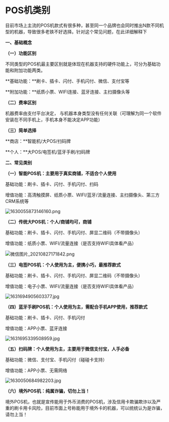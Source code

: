 # POS机类别

目前市场上主流的POS机款式有很多种，甚至同一个品牌也会同时推出N款不同机型的机器，导致很多老铁不好选择。针对这个常见问题，在此详细解释下

**一、基础概念**

**（一）功能区别**

不同类型的POS机最主要区别就是体现在机器支持的硬件功能上，可分为基础功能和附加功能两类。

**基础功能：**刷卡、插卡、闪付、手机闪付、微信、支付宝等

**附加功能：**纸质小票、WIFI连接、蓝牙连接、主扫摄像头等

**（二）费率区别**

机器费率由支付平台决定， 与机器本身类型没有任何关联（可理解为同一个软件安装在不同手机上，手机本身不能决定APP功能）

**（三）简单选择**

**商店：**智能机/大POS/扫码牌

**个人：**大POS/电签机/蓝牙手刷/扫码牌

**二、常见类别**

**（一）智能POS机：主要用于真实商铺，不适合个人使用**

基础功能：刷卡、插卡、闪付、手机闪付、扫码

增值功能：高清触摸屏、纸质小票、WIFI/蓝牙/流量连接、主扫摄像头、第三方CRM系统等

![1630055873146160.png](https://cos.zjkmkj.com/media/2024/08/20/f53485d6f7b7e2caf32bae7552342cd0-2.webp)

**（二）传统大POS机：个人/商铺均可，商铺**

基础功能：刷卡、插卡、闪付、手机闪付、屏显二维码（不带摄像头）

增值功能：纸质小票、WIFI/流量连接（是否支持WIFI具体看产品）



![微信图片_20210827171842.png](https://cos.zjkmkj.com/media/2024/08/20/49ccde97535743e9e73d4e70273f1aa0-2.webp)

**（三）电签POS机：个人使用为主，便携小巧，最推荐款式**



基础功能：刷卡、插卡、闪付、手机闪付、屏显二维码（不带摄像头）

增值功能：电子小票、WIFI/流量连接（是否支持WIFI具体看产品）



![1631694905603377.jpg](https://cos.zjkmkj.com/media/2024/08/20/5a5059e8fe1c6efa002fdb1350fc29b0-2.webp)

**（四）蓝牙手刷POS机：个人使用为主，需配合手机APP使用，推荐款式**

基础功能：刷卡、插卡、闪付、手机闪付

增值功能：APP小票、蓝牙连接



![1631695339508959.jpg](https://cos.zjkmkj.com/media/2024/08/20/f62c11721e3bda65d269b83f89d2169f-2.webp)

**（五）扫码牌：个人使用为主，主要用于微信支付宝，人手必备**

基础功能：微信、支付宝、手机闪付（碰碰卡支持）

增值功能：APP小票、无需网络

![1630050684982203.jpg](https://cos.zjkmkj.com/media/2024/08/20/6e43824c542e686192081d1a9b45fedb-2.webp)

**（六）境外POS机：纯属诈骗，切勿上当！**

境外POS机，也就是宣传能用于外币消费的POS机，涉及信用卡欺骗欺诈以及严重的刷卡用卡风险，目前市面上号称能用于境外卡的机器，可以统统认为是诈骗，请勿上当！